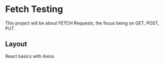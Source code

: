 # Fetch Testing
This project will be about FETCH Requests, the focus being on GET, POST, PUT.

## Layout
React basics with Axios